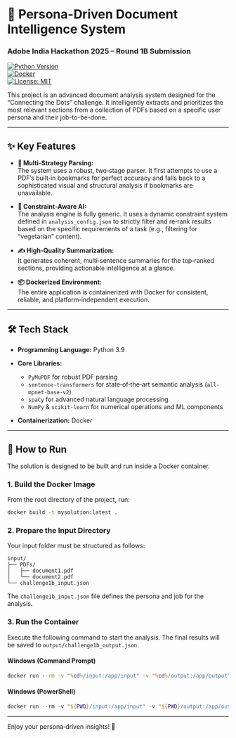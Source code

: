 # 🤖 Persona-Driven Document Intelligence System  
### Adobe India Hackathon 2025 – Round 1B Submission

[![Python Version](https://img.shields.io/badge/Python-3.9-blue.svg)](https://www.python.org/downloads/release/python-390/)  
[![Docker](https://img.shields.io/badge/Docker-Build-blue)](https://www.docker.com/)  
[![License: MIT](https://img.shields.io/badge/License-MIT-yellow.svg)](https://opensource.org/licenses/MIT)

This project is an advanced document analysis system designed for the “Connecting the Dots” challenge. It intelligently extracts and prioritizes the most relevant sections from a collection of PDFs based on a specific user persona and their job-to-be-done.

---

## ✨ Key Features

- **🧠 Multi-Strategy Parsing:**  
  The system uses a robust, two‑stage parser. It first attempts to use a PDF’s built‑in bookmarks for perfect accuracy and falls back to a sophisticated visual and structural analysis if bookmarks are unavailable.

- **🎯 Constraint‑Aware AI:**  
  The analysis engine is fully generic. It uses a dynamic constraint system defined in `analysis_config.json` to strictly filter and re‑rank results based on the specific requirements of a task (e.g., filtering for “vegetarian” content).

- **✍️ High‑Quality Summarization:**  
  It generates coherent, multi‑sentence summaries for the top‑ranked sections, providing actionable intelligence at a glance.

- **📦 Dockerized Environment:**  
  The entire application is containerized with Docker for consistent, reliable, and platform‑independent execution.

---

## 🛠️ Tech Stack

- **Programming Language:** Python 3.9  
- **Core Libraries:**
  - `PyMuPDF` for robust PDF parsing  
  - `sentence-transformers` for state‑of‑the‑art semantic analysis (`all-mpnet-base-v2`)  
  - `spaCy` for advanced natural language processing  
  - `NumPy` & `scikit-learn` for numerical operations and ML components  

- **Containerization:** Docker  

---

## 🚀 How to Run

The solution is designed to be built and run inside a Docker container.

### 1. Build the Docker Image

From the root directory of the project, run:

```bash
docker build -t mysolution:latest .
```

### 2. Prepare the Input Directory

Your input folder must be structured as follows:

```
input/
├── PDFs/
│   ├── document1.pdf
│   └── document2.pdf
└── challenge1b_input.json
```

The `challenge1b_input.json` file defines the persona and job for the analysis.

### 3. Run the Container

Execute the following command to start the analysis. The final results will be saved to `output/challenge1b_output.json`.

#### Windows (Command Prompt)

```cmd
docker run --rm -v "%cd%/input:/app/input" -v "%cd%/output:/app/output" --network none mysolution:latest
```

#### Windows (PowerShell)

```powershell
docker run --rm -v "${PWD}/input:/app/input" -v "${PWD}/output:/app/output" --network none mysolution:latest
```

---

Enjoy your persona‑driven insights! 🎉


